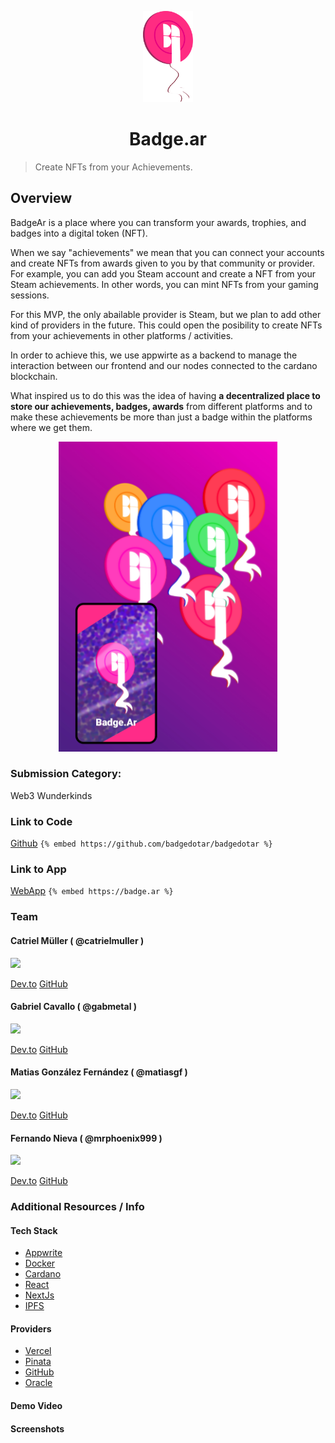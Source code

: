 <p align="center">
  <a href="https://www.badge.ar"><img src="https://raw.githubusercontent.com/badgedotar/badgedotar/main/assets/Bagedlogo.svg" alt="Bagedlogo" width="80"/></a>
  <h1 align="center">Badge.ar</h1>
</p>

> Create NFTs from your Achievements.

## Overview

BadgeAr is a place where you can transform your awards, trophies, and badges into a digital token (NFT).

When we say "achievements" we mean that you can connect your accounts and create NFTs from awards given to you by that community or provider. For example, you can add you Steam account and create a NFT from your Steam achievements. In other words, you can mint NFTs from your gaming sessions.

For this MVP, the only abailable provider is Steam, but we plan to add other kind of providers in the future. This could open the posibility to create NFTs from your achievements in other platforms / activities.

In order to achieve this, we use appwirte as a backend to manage
the interaction between our frontend and our nodes connected to the cardano blockchain.

What inspired us to do this was the idea of having **a decentralized place to store our achievements, badges, awards** from different platforms and to make these achievements be more than just a badge within the platforms where we get them.

<p align="center">
  <img width="350" src="https://github.com/badgedotar/badgedotar/raw/main/assets/wallpaper1.jpg" alt="wallpaper1"/>
</p>

### Submission Category: 
Web3 Wunderkinds

### Link to Code
[Github](https://github.com/badgedotar/badgedotar)
`{% embed https://github.com/badgedotar/badgedotar %}`

### Link to App
[WebApp](https://badge.ar)
`{% embed https://badge.ar %}`

### Team

#### Catriel Müller ( @catrielmuller )
<img src="https://avatars.githubusercontent.com/u/2272323?v=4" width="80"/>

[Dev.to](https://dev.to/catrielmuller)
[GitHub](https://github.com/catrielmuller)

#### Gabriel Cavallo ( @gabmetal )
<img src="https://avatars.githubusercontent.com/u/12603303?v=4" width="80"/>

[Dev.to](https://dev.to/gabmetal)
[GitHub](https://github.com/gabmetal)

#### Matias González Fernández ( @matiasgf )
<img src="https://avatars.githubusercontent.com/u/29680544?v=4" width="80"/>

[Dev.to](https://dev.to/matiasgf)
[GitHub](https://github.com/matiasngf)

#### Fernando Nieva ( @mrphoenix999 ) 
<img src="https://avatars.githubusercontent.com/u/36790887?v=4" width="80"/>

[Dev.to](https://dev.to/mrphoenix999)
[GitHub](https://github.com/mrphoenix999)

### Additional Resources / Info

#### Tech Stack
- [Appwrite](https://appwrite.io/)
- [Docker](https://www.docker.com/)
- [Cardano](https://cardano.org/)
- [React](https://reactjs.org/)
- [NextJs](https://nextjs.org/)
- [IPFS](https://ipfs.io/)

#### Providers
- [Vercel](https://vercel.com/)
- [Pinata](https://www.pinata.cloud/)
- [GitHub](https://github.com/)
- [Oracle](https://www.oracle.com/cloud/)

#### Demo Video


#### Screenshots
